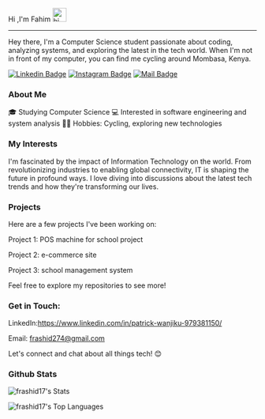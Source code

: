 Hi ,I'm Fahim <img src="https://user-images.githubusercontent.com/1303154/88677602-1635ba80-d120-11ea-84d8-d263ba5fc3c0.gif" width="28px" alt="hi">
<hr>

Hey there,
I'm a Computer Science student passionate about coding, analyzing systems, and exploring the latest in the tech world. 
When I'm not in front of my computer, you can find me cycling around Mombasa, Kenya.

 [![Linkedin Badge](https://img.shields.io/badge/-Patrick-informational?style=flat&labelColor=0e76a8&logo=linkedin&logoColor=white)](https://www.linkedin.com/in/patrick-wanjiku-979381150/) [![Instagram Badge](https://img.shields.io/badge/-fahimuuuu-ff69b4?style=flat&labelColor=e84393&logo=instagram&logoColor=white)](https://www.instagram.com/fahimuuuu) [![Mail Badge](https://img.shields.io/badge/-Patrick_Mwangi-red?style=flat&labelColor=c0392b&logo=gmail&logoColor=white)](mailto:frashid274@gmail.com)

### About Me

🎓 Studying Computer Science
💻 Interested in software engineering and system analysis
🚴‍♂️ Hobbies: Cycling, exploring new technologies

### My Interests

I'm fascinated by the impact of Information Technology on the world. 
From revolutionizing industries to enabling global connectivity, IT is shaping the future in profound ways. 
I love diving into discussions about the latest tech trends and how they're transforming our lives.

### Projects

Here are a few projects I've been working on:

Project 1: POS machine for school project

Project 2: e-commerce site

Project 3: school management system

Feel free to explore my repositories to see more!

### Get in Touch:

LinkedIn:https://www.linkedin.com/in/patrick-wanjiku-979381150/

Email: frashid274@gmail.com

Let's connect and chat about all things tech! 😊

### Github Stats

![frashid17's Stats](https://github-readme-stats.vercel.app/api?username=frashid17&theme=vue-dark&show_icons=true&hide_border=true&count_private=true)

![frashid17's Top Languages](https://github-readme-stats.vercel.app/api/top-langs/?username=frashid17&theme=vue-dark&show_icons=true&hide_border=true&layout=compact)



